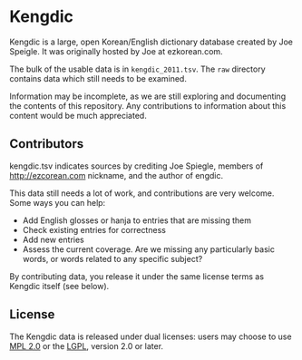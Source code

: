 # Kengdic

Kengdic is a large, open Korean/English dictionary database created by Joe Speigle. It was originally hosted by Joe at ezkorean.com.

The bulk of the usable data is in `kengdic_2011.tsv`. The `raw` directory contains data which still needs to be examined.

Information may be incomplete, as we are still exploring and documenting the contents of this repository. Any contributions to information about this content would be much appreciated.

## Contributors

kengdic.tsv indicates sources by crediting Joe Spiegle, members of http://ezcorean.com nickname, and the author of engdic.

This data still needs a lot of work, and contributions are very welcome. Some ways you can help:

* Add English glosses or hanja to entries that are missing them
* Check existing entries for correctness
* Add new entries
* Assess the current coverage. Are we missing any particularly basic words, or words related to any specific subject?

By contributing data, you release it under the same license terms as Kengdic itself (see below).

## License

The Kengdic data is released under dual licenses: users may choose to use [MPL 2.0](http://www.mozilla.org/MPL/2.0/) or the [LGPL](https://www.gnu.org/licenses/old-licenses/lgpl-2.0.en.html), version 2.0 or later.
